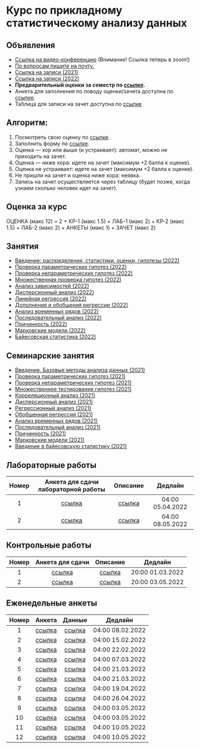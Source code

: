 # Курс по прикладному статистическому анализу данных

## Объявления
* [Ссылка на видео-конференцию](https://us06web.zoom.us/j/86800620890?pwd=ZThTa1hDSnJnMzlWKzdiUERYQlRIZz09) (Внимание! Ссылка теперь в zoom!)
* [По вопросам пишите на почту.](mailto:psad@phystech.edu)
* [Ссылка на записи (2021)](https://youtube.com/playlist?list=PLk4h7dmY2eYEdKleN2_pwDBFwW0oX-pDl)
* [Ссылка на записи (2022)](https://www.youtube.com/playlist?list=PLk4h7dmY2eYHf9yt5K2781NGhLZXv9y_q)
* **Предварительный оценки за семестр по [ссылке](https://docs.google.com/spreadsheets/d/1LI1EuXRv-g5DB0q_2mGFSuZX1A45sr6b9Ht6YYuFFzY/edit?usp=sharing).**
* Анкета для заполнения по поводу оценки/зачета доступна по [ссылке](https://docs.google.com/forms/d/e/1FAIpQLSc-Wvl16lFvrp9x4Hi-sfWzYRQ3q2X9Q4gAlQm90WxjGbicOQ/viewform?usp=sf_link).
* Таблица для записи на зачет доступна по [ссылке](https://docs.google.com/spreadsheets/d/1iox8Zc1NtmyQJvtmR7xNPT3OCQG4XMYHzys03gPKVLU/edit?usp=sharing)

## Алгоритм:

1. Посмотреть свою оценку по [ссылке](https://docs.google.com/spreadsheets/d/1LI1EuXRv-g5DB0q_2mGFSuZX1A45sr6b9Ht6YYuFFzY/edit?usp=sharing).
2. Заполнить форму по [ссылке](https://docs.google.com/forms/d/e/1FAIpQLSc-Wvl16lFvrp9x4Hi-sfWzYRQ3q2X9Q4gAlQm90WxjGbicOQ/viewform?usp=sf_link).
3. Оценка — хор или выше (и устраивает): автомат, можно не приходить на зачет.
4. Оценка — ниже хора: идете на зачет (максимум +2 балла к оценке).
5. Оценка не устраивает: идете на зачет (максимум +2 балла к оценке).
6. Не пришли на зачет и оценка ниже хора: неявка.
7. Запись на зачет осуществляется через таблицу (будет позже, когда узнаем сколько человек идет на зачет).

## Оценка за курс
ОЦЕНКА (макс 12) = 2 + КР-1 (макс 1.5) +	ЛАБ-1 (макс 2)	+ КР-2 (макс 1.5) + ЛАБ-2 (макс 2)	+ АНКЕТЫ (макс 1)	+ ЗАЧЕТ (макс 2)

## Занятия
* [Введение: распределения, статистики, оценки, гипотезы (2022)](slides/lecture_1_intro.pdf)
* [Проверка параметрических гипотез (2022)](slides/lecture_2_ht.pdf)
* [Проверка непараметрических гипотез (2022)](slides/lecture_3_nonparam.pdf)
* [Множественная проверка гипотез (2022)](slides/lecture_4_mht.pdf)
* [Анализ зависимостей (2022)](slides/lecture_5_corr.pdf)
* [Дисперсионный анализ (2022)](slides/lecture_6_anova.pdf)
* [Линейная регрессия (2022)](slides/l_7_linreg.pdf)
* [Дополнения и обобщения регрессии (2022)](slides/l_8_otherreg.pdf)
* [Анализ временных рядов (2022)](slides/lecture_9_ts.pdf)
* [Последовательный анализ (2022)](slides/l_10_seq.pdf)
* [Причинность (2022)](slides/l_11_caus.pdf)
* [Марковские модели (2022)](slides/l_12_hmm.pdf)
* [Байесовская статистика (2022)](slides/lecture_13_bayes.pdf)

## Семинарские занятия
* [Введение. Базовые методы анализа данных (2021)](seminars/sem1/main.ipynb)
* [Проверка параметрических гипотез (2021)](seminars/sem2/main.ipynb)
* [Проверка непараметрических гипотез (2021)](seminars/sem3/main.ipynb)
* [Множественное тестирование гипотез (2021)](seminars/sem4/main.ipynb)
* [Корреляционный анализ (2021)](seminars/sem5/main.ipynb)
* [Дисперсионный анализ (2021)](seminars/sem6/main.ipynb)
* [Регрессионный анализ (2021)](seminars/sem7/main.ipynb)
* [Обобщенная регрессия (2021)](seminars/sem8/main.ipynb)
* [Анализ временных рядов (2021)](seminars/sem9/main.ipynb)
* [Последовательный анализ (2021)](seminars/sem10/main.ipynb)
* [Причинность (2021)](seminars/sem11/main.ipynb)
* [Марковские модели (2021)](seminars/sem12/main.ipynb)
* [Введение в байесовскую статистику (2021)](seminars/sem13/main.ipynb)

## Лабораторные работы
| Номер | Анкета для сдачи лабораторной работы             | Описание                   | Дедлайн            |
| :---: | :----------------------------------------------: | :------------------------: | :----------------: |
| 1     | [ссылка](https://forms.gle/mMUtxvQ1fUzPQVgT9)    | [ссылка](labs/lab1)        | 04:00 05.04.2022   |
| 2     | [ссылка](https://docs.google.com/forms/d/e/1FAIpQLSc9hWgUGTMh3esdUQA8UgdYBpw1ZF-DGKrQBvGdNjWLo6dnMA/viewform?usp=sf_link)    | [ссылка](labs/lab2)        | 04:00 08.05.2022   |

## Контрольные работы
| Номер | Анкета для сдачи             | Описание                   | Дедлайн            |
| :---: | :----------------------------------------------: | :------------------------: | :----------------: |
| 1     | [ссылка](https://forms.gle/KM4grDVvD4VsrJQYA)   | [ссылка](https://colab.research.google.com/github/Intelligent-Systems-Phystech/psad/blob/master/tests/test-1.ipynb)        | 20:00 01.03.2022   |
| 2     | [ссылка](https://docs.google.com/forms/d/e/1FAIpQLSdK7eUrvV4DetOPCvJwgMkAdb8-Aa8TnwFMTrpkN1lThnO89g/viewform?usp=sf_link)   | [ссылка](https://colab.research.google.com/github/Intelligent-Systems-Phystech/psad/blob/master/tests/test-2.ipynb)        | 20:00 03.05.2022   |

## Еженедельные анкеты
| Номер   | Анкета                                           | Данные                     | Дедлайн            |
| :-----: | :----------------------------------------------: | :------------------------: | :----------------: |
| 1       |   [ссылка](https://forms.gle/XsigMqk8PM4XuTcj8)  | [ссылка](https://github.com/Intelligent-Systems-Phystech/psad/tree/master/hometask/sem1/) | 04:00 08.02.2022 |
| 2       |   [ссылка](https://forms.gle/jpxiEANEFT9p1mo96)  | [ссылка](https://github.com/Intelligent-Systems-Phystech/psad/tree/master/hometask/sem2/) | 04:00 15.02.2022 |
| 3       |   [ссылка](https://forms.gle/c4S4Y4xDv7S982tr9)  | [ссылка](https://colab.research.google.com/github/Intelligent-Systems-Phystech/psad/blob/master/hometask/sem3.ipynb) | 04:00 22.02.2022 |
| 4       |   [ссылка](https://forms.gle/e5Ni9o9cEizWw6848)  | [ссылка](https://colab.research.google.com/github/Intelligent-Systems-Phystech/psad/blob/master/hometask/sem4.ipynb) | 04:00 07.03.2022 |
| 5       |   [ссылка](https://forms.gle/TXnpJMTgxWTQcEsb9)  | [ссылка](https://colab.research.google.com/github/Intelligent-Systems-Phystech/psad/blob/master/hometask/sem5.ipynb) | 04:00 21.03.2022 |
| 6       |   [ссылка](https://forms.gle/FgLhCx2eD6PJJ77B6)  | [ссылка](https://colab.research.google.com/github/Intelligent-Systems-Phystech/psad/blob/master/hometask/sem6.ipynb) | 04:00 21.03.2022 |
| 7       |   [ссылка](https://forms.gle/hwfscb5X2sYJQqDv6)  | [ссылка](https://colab.research.google.com/github/Intelligent-Systems-Phystech/psad/blob/master/hometask/sem7.ipynb) | 04:00 19.04.2022 |
| 8       |   [ссылка](https://docs.google.com/forms/d/e/1FAIpQLSdKettetVtgzIQ8nspAJEbFcUHs8Ufyf2eo9SsCr6A7UYOIJw/viewform?usp=sf_link)  | [ссылка](https://colab.research.google.com/github/Intelligent-Systems-Phystech/psad/blob/master/hometask/sem8.ipynb) | 04:00 26.04.2022 |
| 9       |   [ссылка](https://docs.google.com/forms/d/e/1FAIpQLSdOQ4kFIw92skCdJVvIck0YRwqRskmi-4goy1Ez-HPG6xpHbg/viewform?usp=sf_link)  | [ссылка](https://colab.research.google.com/github/Intelligent-Systems-Phystech/psad/blob/master/hometask/sem9.ipynb) | 04:00 03.05.2022 |
| 10       |   [ссылка](https://docs.google.com/forms/d/e/1FAIpQLSd629c5XL6BCjpKoHmBhQvejQwBhFIy_O88M4aBrwpyCGvMXQ/viewform?usp=sf_link)  | [ссылка](https://colab.research.google.com/github/Intelligent-Systems-Phystech/psad/blob/master/hometask/sem10.ipynb) | 04:00 03.05.2022 |
| 11       |   [ссылка](https://docs.google.com/forms/d/e/1FAIpQLSdGK06RqZu1T3O0WMjmIKnd6MaG0YxfZfptPaKrwr9wmFn1_g/viewform?usp=sf_link)  | [ссылка](https://colab.research.google.com/github/Intelligent-Systems-Phystech/psad/blob/master/hometask/sem11.ipynb) | 04:00 10.05.2022 |
| 12       |   [ссылка](https://docs.google.com/forms/d/e/1FAIpQLSdiSZtoth_duLG_dGare_7UZV7VbHe5t2jEq4JPqREWp5Gz-g/viewform?usp=sf_link)  | [ссылка](https://colab.research.google.com/github/Intelligent-Systems-Phystech/psad/blob/master/hometask/sem12.ipynb) | 04:00 10.05.2022 |
